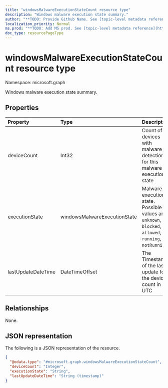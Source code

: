 ```yaml
---
title: "windowsMalwareExecutionStateCount resource type"
description: "Windows malware execution state summary."
author: "**TODO: Provide Github Name. See [topic-level metadata reference](https://msgo.azurewebsites.net/add/document/guidelines/metadata.html#topic-level-metadata)**"
localization_priority: Normal
ms.prod: "**TODO: Add MS prod. See [topic-level metadata reference](https://msgo.azurewebsites.net/add/document/guidelines/metadata.html#topic-level-metadata)**"
doc_type: resourcePageType
---
```


# windowsMalwareExecutionStateCount resource type

Namespace: microsoft.graph



Windows malware execution state summary.

## Properties
|Property|Type|Description|
|:---|:---|:---|
|deviceCount|Int32|Count of devices with malware detections for this malware execution state|
|executionState|windowsMalwareExecutionState|Malware execution state. Possible values are: `unknown`, `blocked`, `allowed`, `running`, `notRunning`.|
|lastUpdateDateTime|DateTimeOffset|The Timestamp of the last update for the device count in UTC|

## Relationships
None.

## JSON representation
The following is a JSON representation of the resource.
<!-- {
  "blockType": "resource",
  "@odata.type": "microsoft.graph.windowsMalwareExecutionStateCount"
}
-->
``` json
{
  "@odata.type": "#microsoft.graph.windowsMalwareExecutionStateCount",
  "deviceCount": "Integer",
  "executionState": "String",
  "lastUpdateDateTime": "String (timestamp)"
}
```

